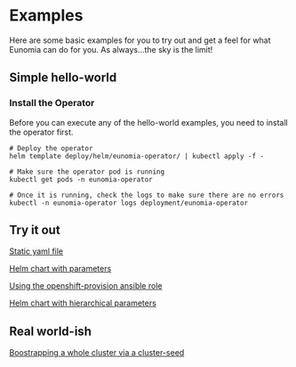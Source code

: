 # Examples

Here are some basic examples for you to try out and get a feel for what Eunomia can do for you. As always...the sky is the limit!

## Simple hello-world

### Install the Operator

Before you can execute any of the hello-world examples, you need to install the operator first.

```shell
# Deploy the operator
helm template deploy/helm/eunomia-operator/ | kubectl apply -f -

# Make sure the operator pod is running
kubectl get pods -n eunomia-operator

# Once it is running, check the logs to make sure there are no errors
kubectl -n eunomia-operator logs deployment/eunomia-operator
```
## Try it out

[Static yaml file](hello-world-yaml)

[Helm chart with parameters](hello-world-helm)

[Using the openshift-provision ansible role](openshift-provision)

[Helm chart with hierarchical parameters](hello-world-hierarchy) 

## Real world-ish

[Boostrapping a whole cluster via a cluster-seed](cluster/README.md)
